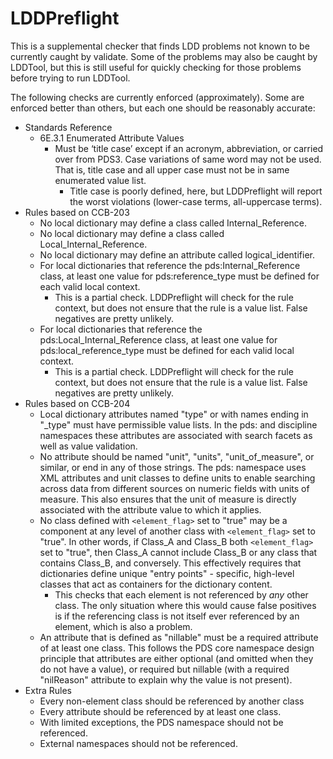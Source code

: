 # LDDPreflight

This is a supplemental checker that finds LDD problems not known to be currently caught by validate. Some of the problems may also be caught by LDDTool, but this is still useful for quickly checking for those problems before trying to run LDDTool.

The following checks are currently enforced (approximately). Some are enforced better than others, but each one should be reasonably accurate:

* Standards Reference
  * 6E.3.1 Enumerated Attribute Values 
    * Must be ‘title case’ except if an acronym, abbreviation, or carried over from PDS3. Case variations of same word may not be used. That is, title case and all upper case must not be in same enumerated value list.
      * Title case is poorly defined, here, but LDDPreflight will report the worst violations (lower-case terms, all-uppercase terms).
* Rules based on CCB-203
  * No local dictionary may define a class called Internal_Reference.
  * No local dictionary may define a class called Local_Internal_Reference.
  * No local dictionary may define an attribute called logical_identifier.
  * For local dictionaries that reference the pds:Internal_Reference class, at least one value for pds:reference_type must be defined for each valid local context.
    * This is a partial check. LDDPreflight will check for the rule context, but does not ensure that the rule is a value list. False negatives are pretty unlikely.
  * For local dictionaries that reference the pds:Local_Internal_Reference class, at least one value for pds:local_reference_type must be defined for each valid local context.
    * This is a partial check. LDDPreflight will check for the rule context, but does not ensure that the rule is a value list.  False negatives are pretty unlikely.
* Rules based on CCB-204
  * Local dictionary attributes named "type" or with names ending in "_type" must have permissible value lists.  In the pds: and discipline namespaces these attributes are associated with search facets as well as value validation.
  * No attribute should be named "unit", "units", "unit_of_measure", or similar, or end in any of those strings. The pds: namespace uses XML attributes and unit classes to define units to enable searching across data from different sources on numeric fields with units of measure.  This also ensures that the unit of measure is directly associated with the attribute value to which it applies.
  * No class defined with `<element_flag>` set to "true" may be a component at any level of another class with `<element_flag>` set to "true".  In other words, if Class_A and Class_B both `<element_flag>` set to "true", then Class_A cannot include Class_B or any class that contains Class_B, and conversely.  This effectively requires that dictionaries define unique "entry points" - specific, high-level classes that act as containers for the dictionary content.
    * This checks that each element is not referenced by *any* other class. The only situation where this would cause false positives is if the referencing class is not itself ever referenced by an element, which is also a problem.
  * An attribute that is defined as "nillable" must be a required attribute of at least one class.  This follows the PDS core namespace design principle that attributes are either optional (and omitted when they do not have a value), or required but nillable (with a required "nilReason" attribute to explain why the value is not present).
* Extra Rules
  * Every non-element class should be referenced by another class
  * Every attribute should be referenced by at least one class.
  * With limited exceptions, the PDS namespace should not be referenced.
  * External namespaces should not be referenced.